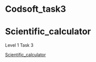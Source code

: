 # Codsoft_task3
# Scientific_calculator
<p>Level 1 Task 3</p>
<a href="https://sai0029.github.io/Codsoft_taskno1/">Scientific_calculator</a>
